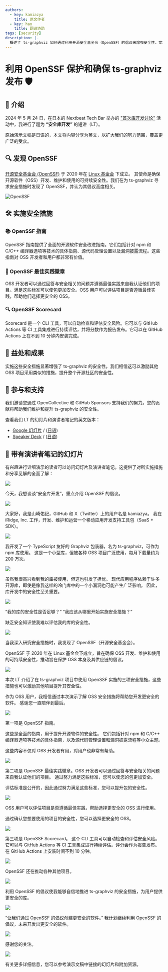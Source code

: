 ```yaml
---
authors:
  - key: kamiazya
    title: 原文作者
  - key: hao
    title: 翻译协助
tags: [security]
description: |-
  概述了 ts-graphviz 如何通过利用开源安全基金会（OpenSSF）的倡议来增强安全性。文章概述了为保护和确保 ts-graphviz 生态系统所实施的措施，确保为用户提供更安全的开发环境。
---
```

# 利用 OpenSSF 保护和确保 ts-graphviz 发布 🛡️

## 📅 介绍
2024 年 5 月 24 日，在日本的 Nextbeat Tech Bar 举办的 ["首次库开发讨论"](https://nextbeat.connpass.com/event/312789/) 活动中，我进行了题为 **“安全库开发”** 的短讲（LT）。

原始演示文稿是日语的，本文将内容分享为英文，以扩大我们的努力范围，覆盖更广泛的受众。

<!-- truncate -->

## 🔍 发现 OpenSSF
[开源安全基金会 (OpenSSF)](https://openssf.org/) 于 2020 年在 [Linux 基金会](https://www.linuxfoundation.org/) 下成立。
其使命是确保开源软件（OSS）开发、维护和使用的可持续安全性。我们在为 ts-graphviz 寻求安全措施时发现了 OpenSSF，并认为其倡议高度相关。

![OpenSSF](https://openssf.org/wp-content/uploads/2023/04/Layer-13.png)

## 🛠️ 实施安全措施

### 📚 OpenSSF 指南
OpenSSF 指南提供了全面的开源软件安全改进指南。它们包括针对 npm 和 C/C++ 编译器选项等技术的具体指南、源代码管理设置以及漏洞披露流程。这些指南对 OSS 开发者和用户都非常有价值。

### 🏅 OpenSSF 最佳实践徽章
OSS 开发者可以通过回答与安全相关的问题并遵循最佳实践来自我认证他们的项目。满足这些标准可以使包更加安全。OSS 用户可以评估项目是否遵循最佳实践，帮助他们选择更安全的 OSS。

### 🔍 OpenSSF Scorecard
Scorecard 是一个 CLI 工具，可以自动检查和评估安全风险。它可以与 GitHub Actions 等 CI 工具集成进行持续评估，并将分数作为报告发布。它可以在 GitHub Actions 上在不到 10 分钟内安装完成。

## 🚀 益处和成果
实施这些安全措施显著增强了 ts-graphviz 的安全性。我们相信这可以激励其他 OSS 项目采用类似的措施，提升整个开源社区的安全性。

## 🌟 参与和支持
我们邀请您通过 OpenCollective 和 GitHub Sponsors 支持我们的努力。您的贡献将帮助我们维护和提升 ts-graphviz 的安全性。

查看我们 LT 的幻灯片和演讲者笔记的英文版本：

- [Google 幻灯片](https://docs.google.com/presentation/d/e/2PACX-1vQAUNsc26XXbmIr2UaR3GtMd-iNADtJebK-FBgyqiNHVZ-1yQBxFuGOLKQohYejXjzm8C-DByC6ecmp/pub?start=false&loop=false&slide=id.p) / ([日语](https://docs.google.com/presentation/d/e/2PACX-1vQKliPNP2Yiqq88xVnTsf944YtWhZY2DvSExc790pYmpthSR30SSxVpp06MMPmD6Ea1TqUfd44tflMI/pub?start=false&loop=false&slide=id.p))
- [Speaker Deck](https://speakerdeck.com/kamiazya/secure-library-development-practical-oss-security-with-openssf) / ([日语](https://speakerdeck.com/kamiazya/sekiyuanaraiburarikai-fa-openssfdeshi-meruosssekiyuriteinoshi-jian-tohuo-yong))

## 📄 带有演讲者笔记的幻灯片

有兴趣进行详细演示的读者可以访问幻灯片及演讲者笔记。这提供了对所实施措施和分享见解的全面了解：

![](./slides/0.png)

今天，我想谈谈“安全库开发”，重点介绍 OpenSSF 的倡议。

![](./slides/1.png)

大家好，我是山崎佑纪，GitHub 和 X（Twitter）上的用户名是 kamiazya。
我在 iRidge, Inc. 工作，开发、维护和运营一个移动应用开发支持工具包（SaaS + SDK）。

![](./slides/2.png)

我开发了一个 TypeScript 友好的 Graphviz 包装器，名为 ts-graphviz，可作为 npm 库使用。
这是一个小型库，但被各种 OSS 项目广泛使用，每月下载量约为 200 万次。

![](./slides/3.png)

虽然我很高兴看到我的库被使用，但这也引发了担忧。
现代应用程序依赖于许多开源库，即使是像我这样的冷门库中的一个小漏洞也可能产生广泛影响。
因此，库开发中的安全性至关重要。

![](./slides/4.png)

“我的库的安全性是否足够？”
“我应该从哪里开始实施安全措施？”

缺乏安全知识使我难以评估我的库的安全性。

![](./slides/5.png)

当我深入研究安全措施时，我发现了 OpenSSF（开源安全基金会）。

OpenSSF 于 2020 年在 Linux 基金会下成立，旨在确保 OSS 开发、维护和使用的可持续安全性，推动旨在保护 OSS 本身及其供应链的倡议。

![](./slides/6.png)

本次 LT 介绍了在 ts-graphviz 项目中使用 OpenSSF 实施的三项安全措施，这些措施也可以激励其他项目提升其安全性。

作为 OSS 用户，我相信通过本次演示了解 OSS 安全措施将帮助您开发更安全的软件。
感谢您一直陪伴到最后。

![](./slides/7.png)

第一项是 OpenSSF 指南。

这些是全面的指南，用于提升开源软件的安全性。
它们包括针对 npm 和 C/C++ 编译器选项等技术的具体指南，以及源代码管理设置和漏洞披露流程等小众主题。

这些内容不仅对 OSS 开发者有用，对用户也非常有帮助。

![](./slides/8.png)

第二项是 OpenSSF 最佳实践徽章。OSS 开发者可以通过回答与安全相关的问题来自我认证他们的项目。
通过努力满足这些标准，您可以使您的包更加安全。

评估标准是公开的，因此通过努力满足这些标准，您可以提升包的安全性。

![](./slides/9.png)

OSS 用户可以评估项目是否遵循最佳实践，帮助选择更安全的 OSS 进行使用。

通过确认您想要使用的项目的安全性，您可以选择更安全的 OSS。

![](./slides/10.png)

第三项是 OpenSSF Scorecard。
这个 CLI 工具可以自动检查和评估安全风险。
它可以与 GitHub Actions 等 CI 工具集成进行持续评估。评分会作为报告发布。
在 GitHub Actions 上安装时间不到 10 分钟。

![](./slides/11.png)

OpenSSF 还在推动各种其他项目。

![](./slides/12.png)

利用 OpenSSF 的倡议使我能够自信地推进 ts-graphviz 的安全措施，为用户提供更安全的库。

![](./slides/13.png)

“让我们通过 OpenSSF 的倡议创建更安全的软件。”
我计划继续利用 OpenSSF 的倡议，未来开发出更安全的软件。

![](./slides/14.png)

感谢您的关注。

![](./slides/15.png)

有关更多详细信息，您可以参考演示文稿中链接的幻灯片和附加资源。
